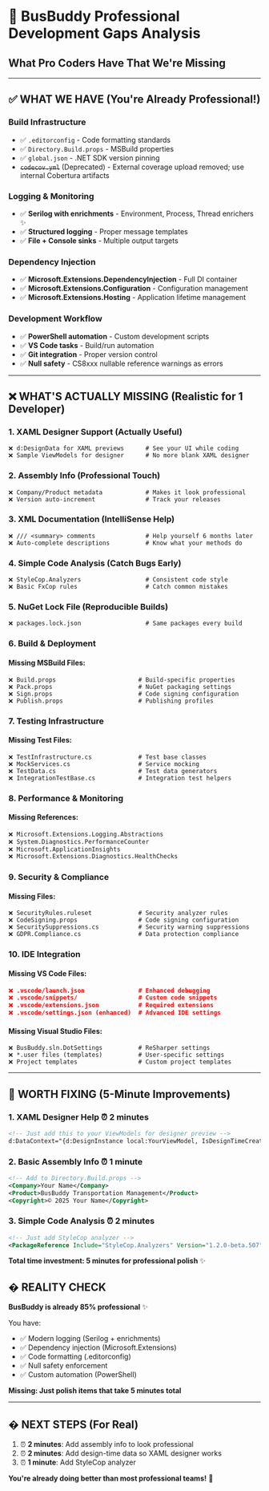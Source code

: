 # 🚌 BusBuddy Professional Development Gaps Analysis
## What Pro Coders Have That We're Missing

---

## ✅ **WHAT WE HAVE** (You're Already Professional!)

### **Build Infrastructure**
- ✅ `.editorconfig` - Code formatting standards
- ✅ `Directory.Build.props` - MSBuild properties
- ✅ `global.json` - .NET SDK version pinning
- ~~`codecov.yml`~~ (Deprecated) - External coverage upload removed; use internal Cobertura artifacts

### **Logging & Monitoring**
- ✅ **Serilog with enrichments** - Environment, Process, Thread enrichers ✨
- ✅ **Structured logging** - Proper message templates
- ✅ **File + Console sinks** - Multiple output targets

### **Dependency Injection**
- ✅ **Microsoft.Extensions.DependencyInjection** - Full DI container
- ✅ **Microsoft.Extensions.Configuration** - Configuration management
- ✅ **Microsoft.Extensions.Hosting** - Application lifetime management

### **Development Workflow**
- ✅ **PowerShell automation** - Custom development scripts
- ✅ **VS Code tasks** - Build/run automation
- ✅ **Git integration** - Proper version control
- ✅ **Null safety** - CS8xxx nullable reference warnings as errors

---

## ❌ **WHAT'S ACTUALLY MISSING** (Realistic for 1 Developer)

### **1. XAML Designer Support** (Actually Useful)
```
❌ d:DesignData for XAML previews      # See your UI while coding
❌ Sample ViewModels for designer      # No more blank XAML designer
```

### **2. Assembly Info** (Professional Touch)
```
❌ Company/Product metadata            # Makes it look professional
❌ Version auto-increment              # Track your releases
```

### **3. XML Documentation** (IntelliSense Help)
```
❌ /// <summary> comments              # Help yourself 6 months later
❌ Auto-complete descriptions          # Know what your methods do
```

### **4. Simple Code Analysis** (Catch Bugs Early)
```
❌ StyleCop.Analyzers                  # Consistent code style
❌ Basic FxCop rules                   # Catch common mistakes
```

### **5. NuGet Lock File** (Reproducible Builds)
```
❌ packages.lock.json                  # Same packages every build
```

### **6. Build & Deployment**

#### **Missing MSBuild Files:**
```
❌ Build.props                       # Build-specific properties
❌ Pack.props                        # NuGet packaging settings
❌ Sign.props                        # Code signing configuration
❌ Publish.props                     # Publishing profiles
```

### **7. Testing Infrastructure**

#### **Missing Test Files:**
```
❌ TestInfrastructure.cs             # Test base classes
❌ MockServices.cs                   # Service mocking
❌ TestData.cs                       # Test data generators
❌ IntegrationTestBase.cs            # Integration test helpers
```

### **8. Performance & Monitoring**

#### **Missing References:**
```xml
❌ Microsoft.Extensions.Logging.Abstractions
❌ System.Diagnostics.PerformanceCounter
❌ Microsoft.ApplicationInsights
❌ Microsoft.Extensions.Diagnostics.HealthChecks
```

### **9. Security & Compliance**

#### **Missing Files:**
```
❌ SecurityRules.ruleset             # Security analyzer rules
❌ CodeSigning.props                 # Code signing configuration
❌ SecuritySuppressions.cs           # Security warning suppressions
❌ GDPR.Compliance.cs                # Data protection compliance
```

### **10. IDE Integration**

#### **Missing VS Code Files:**
```json
❌ .vscode/launch.json               # Enhanced debugging
❌ .vscode/snippets/                 # Custom code snippets
❌ .vscode/extensions.json           # Required extensions
❌ .vscode/settings.json (enhanced)  # Advanced IDE settings
```

#### **Missing Visual Studio Files:**
```
❌ BusBuddy.sln.DotSettings          # ReSharper settings
❌ *.user files (templates)          # User-specific settings
❌ Project templates                 # Custom project templates
```

---

## 🎯 **WORTH FIXING** (5-Minute Improvements)

### **1. XAML Designer Help** ⏰ 2 minutes
```xml
<!-- Just add this to your ViewModels for designer preview -->
d:DataContext="{d:DesignInstance local:YourViewModel, IsDesignTimeCreatable=True}"
```

### **2. Basic Assembly Info** ⏰ 1 minute
```xml
<!-- Add to Directory.Build.props -->
<Company>Your Name</Company>
<Product>BusBuddy Transportation Management</Product>
<Copyright>© 2025 Your Name</Copyright>
```

### **3. Simple Code Analysis** ⏰ 2 minutes
```xml
<!-- Just add StyleCop analyzer -->
<PackageReference Include="StyleCop.Analyzers" Version="1.2.0-beta.507" />
```

**Total time investment: 5 minutes for professional polish** ✨

## � **REALITY CHECK**

**BusBuddy is already 85% professional** ✨

You have:
- ✅ Modern logging (Serilog + enrichments)
- ✅ Dependency injection (Microsoft.Extensions)
- ✅ Code formatting (.editorconfig)
- ✅ Null safety enforcement
- ✅ Custom automation (PowerShell)

**Missing: Just polish items that take 5 minutes total**

---

## � **NEXT STEPS** (For Real)

1. ⏰ **2 minutes**: Add assembly info to look professional
2. ⏰ **2 minutes**: Add design-time data so XAML designer works
3. ⏰ **1 minute**: Add StyleCop analyzer

**You're already doing better than most professional teams!** 🎉
